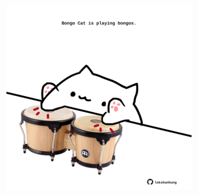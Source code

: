 <!-- built at 30/10/2021, 17:09:17 UTC -->
<p align="center">
  <img width="500" height="500" src="./ReadmeImage.svg">
</p>
